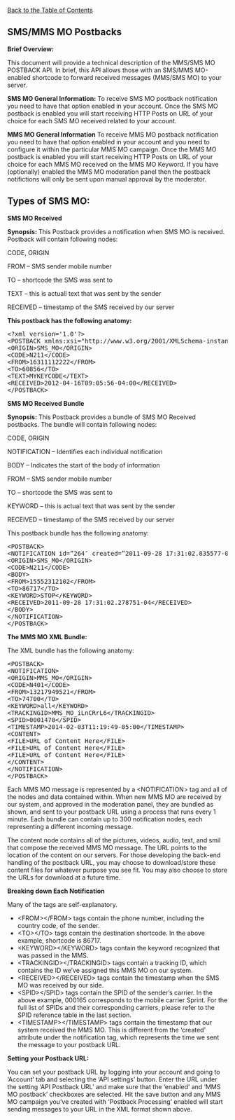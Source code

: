 <a href="/1.3/README.md">Back to the Table of Contents</a>
<h2>SMS/MMS MO Postbacks</h2>
<div id="page-content"><p><strong>Brief Overview:</strong></p>
<p>This document will provide a technical description of the MMS/SMS MO POSTBACK API. In brief, this API allows those with an 
SMS/MMS MO-enabled shortcode to forward received messages (MMS/SMS MO) to your server.</p>

<strong>SMS MO General Information:</strong>
To receive SMS MO postback notification you need to have that option enabled in your account. Once the SMS MO 
postback is enabled you will start receiving HTTP Posts on URL of your choice for each SMS MO received related to 
your account.

<strong>MMS MO General Information</strong>
To receive MMS MO postback notification you need to have that option enabled in your account and you need to 
configure it within the particular MMS MO campaign.  Once the MMS MO postback is enabled you will start receiving 
HTTP Posts on URL of your choice for each MMS MO received on the MMS MO Keyword. If you have (optionally) enabled 
the MMS MO moderation panel then the postback notifictions will only be sent upon manual approval by the moderator.

<h2>Types of SMS MO:</h2>

<strong>SMS MO Received</strong>
<p><strong>Synopsis: </strong>This Postback provides a notification when SMS MO is received. Postback will contain following nodes:</p>

<p>CODE, ORIGIN</p>
<p>FROM &#8211; SMS sender mobile number</p>
<p>TO &#8211; shortcode the SMS was sent to</p>
<p>TEXT &#8211; this is actuall text that was sent by the sender</p>
<p>RECEIVED &#8211; timestamp of the SMS received by our server</p>
<p><strong>This postback has the following anatomy:</strong></p>

<pre>
&lt;?xml version='1.0'?&gt;
&lt;POSTBACK xmlns:xsi="http://www.w3.org/2001/XMLSchema-instance" xsi:noNamespaceSchemaLocation="http://www.skycore.com/schema/postback.xsd"&gt;
&lt;ORIGIN&gt;SMS_MO&lt;/ORIGIN&gt;
&lt;CODE&gt;N211&lt;/CODE&gt;
&lt;FROM&gt;16311112222&lt;/FROM&gt;
&lt;TO&gt;60856&lt;/TO&gt;
&lt;TEXT&gt;MYKEYCODE&lt;/TEXT&gt;
&lt;RECEIVED&gt;2012-04-16T09:05:56-04:00&lt;/RECEIVED&gt;
&lt;/POSTBACK&gt;
</pre>

<strong>SMS MO Received Bundle</strong>
<p><strong>Synopsis: </strong>This Postback provides a bundle of SMS MO Received postbacks. The bundle will contain following nodes:</p>

<p>CODE, ORIGIN</p>
<p>NOTIFICATION &#8211; Identifies each individual notification</p>
<p>BODY &#8211; Indicates the start of the body of information</p>
<p>FROM &#8211; SMS sender mobile number</p>
<p>TO &#8211; shortcode the SMS was sent to</p>
<p>KEYWORD &#8211; this is actual text that was sent by the sender</p>
<p>RECEIVED &#8211; timestamp of the SMS received by our server</p>
<p>This postback bundle has the following anatomy:</p>

<pre>
&lt;POSTBACK&gt;
&lt;NOTIFICATION id=&#8221;264&#8243; created=&#8221;2011-09-28 17:31:02.835577-04&#8243;&gt;
&lt;ORIGIN&gt;SMS_MO&lt;/ORIGIN&gt;
&lt;CODE&gt;N211&lt;/CODE&gt;
&lt;BODY&gt;
&lt;FROM&gt;15552312102&lt;/FROM&gt;
&lt;TO&gt;86717&lt;/TO&gt;
&lt;KEYWORD&gt;STOP&lt;/KEYWORD&gt;
&lt;RECEIVED&gt;2011-09-28 17:31:02.278751-04&lt;/RECEIVED&gt;
&lt;/BODY&gt;
&lt;/NOTIFICATION&gt;
&lt;/POSTBACK&gt;
</pre>

<p><a name="the_xml_bundle"></a> <strong>The MMS MO XML Bundle:</strong></p>
<p>The XML bundle has the following anatomy:</p>
<pre>
&lt;POSTBACK&gt;
&lt;NOTIFICATION&gt;
&lt;ORIGIN>MMS_MO&lt;/ORIGIN&gt;
&lt;CODE>N401&lt;/CODE&gt;
&lt;FROM&gt;13217949521&lt;/FROM&gt;
&lt;TO&gt;74700&lt;/TO&gt;
&lt;KEYWORD&gt;all&lt;/KEYWORD>
&lt;TRACKINGID&gt;MMS_MO_iLnCRrL6&lt;/TRACKINGID&gt;
&lt;SPID&gt;0001470&lt;/SPID&gt;
&lt;TIMESTAMP&gt;2014-02-03T11:19:49-05:00&lt;/TIMESTAMP&gt;
&lt;CONTENT&gt;
&lt;FILE&gt;URL of Content Here&lt;/FILE&gt;
&lt;FILE&gt;URL of Content Here&lt;/FILE&gt;
&lt;FILE&gt;URL of Content Here&lt;/FILE&gt;
&lt;/CONTENT&gt;
&lt;/NOTIFICATION&gt;
&lt;/POSTBACK&gt;
</pre>

<p>Each MMS MO message is represented by a &lt;NOTIFICATION&gt; tag and all of the nodes and data contained within. When
new MMS MO are received by our system, and approved in the moderation panel, they are bundled as shown, and sent to your
postback URL using a process that runs every 1 minute. Each bundle can contain up to 300 notification nodes, each 
representing a different incoming message.</p>

<p>The content node contains all of the pictures, videos, audio, text, and smil that compose the received MMS MO message. 
The URL points to the location of the content on our servers. For those developing the back-end handling of the postback
URL, you may choose to download/store these content files for whatever purpose you see fit. You may also choose to store
the URLs for download at a future time.</p>

<p><a name="breaking_down_each_notification"></a> <strong>Breaking down Each Notification</strong></p>
<p>Many of the tags are self-explanatory.</p>
<ul>
<li>&lt;FROM&gt;&lt;/FROM&gt; tags contain the phone number, including the country code, of the sender.</li>
<li>&lt;TO&gt;&lt;/TO&gt; tags contain the destination shortcode. In the above example, shortcode is 86717.</li>
<li>&lt;KEYWORD&gt;&lt;/KEYWORD&gt; tags contain the keyword recognized that was passed in the MMS.</li>
<li>&lt;TRACKINGID&gt;&lt;/TRACKINGID&gt; tags contain a tracking ID, which contains the ID we&#8217;ve assigned this MMS 
MO on our system.</li>
<li>&lt;RECEIVED&gt;&lt;/RECEIVED&gt; tags contain the timestamp when the SMS MO was received by our side.</li>
<li>&lt;SPID&gt;&lt;/SPID&gt; tags contain the SPID of the sender&#8217;s carrier. In the above example, 000165 
corresponds to the mobile carrier Sprint. For the full list of SPIDs and their corresponding carriers, please refer to 
the SPID reference table in the last section.</li>
<li>&lt;TIMESTAMP&gt;&lt;/TIMESTAMP&gt; tags contain the timestamp that our system received the MMS MO. This is different
from the &#8216;created&#8217; attribute under the notification tag, which represents the time we sent the message to 
your postback URL.</li>
</ul>
<p><a name="setting_your_postback_url"></a> <strong>Setting your Postback URL:</strong></p>
<p>You can set your postback URL by logging into your account and going to &#8216;Account&#8217; tab and selecting the 
&#8216;API settings&#8217; button. Enter the URL under the setting &#8216;API Postback URL&#8217; and make sure that the &#8216;enabled&#8217; and &#8216;MMS MO postback&#8217; checkboxes are selected. Hit the save button and any MMS MO campaign you&#8217;ve created with &#8216;Postback Processing&#8217; enabled will start sending messages to your URL in the XML format shown above.</p>
